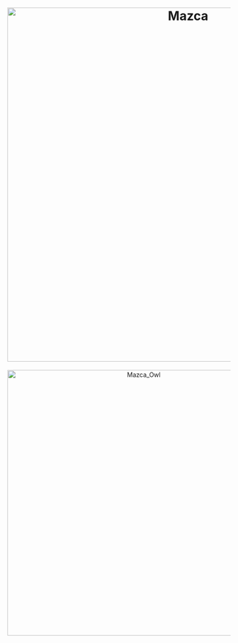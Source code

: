<h1 align="center">
  
  <img width="800" src="https://github.com/user-attachments/assets/dff7c74e-1aeb-4b11-a555-c55fd8f8f0d3" alt="Mazca" />
</h1>

<div align="center">
  <img width="600" src="https://github.com/Mazca-Clothing/mazca_front/assets/78627928/77b64c2d-88c2-4e32-a772-53d6b403c4de" alt="Mazca_Owl"/>
</div>

